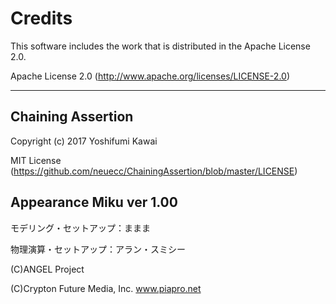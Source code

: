 # Credits

This software includes the work that is distributed in the Apache License 2.0.

Apache License 2.0 (http://www.apache.org/licenses/LICENSE-2.0)

---

## Chaining Assertion

Copyright (c) 2017 Yoshifumi Kawai

MIT License (https://github.com/neuecc/ChainingAssertion/blob/master/LICENSE)


## Appearance Miku ver 1.00

モデリング・セットアップ：ままま

物理演算・セットアップ：アラン・スミシー

(C)ANGEL Project

(C)Crypton Future Media, Inc. www.piapro.net
